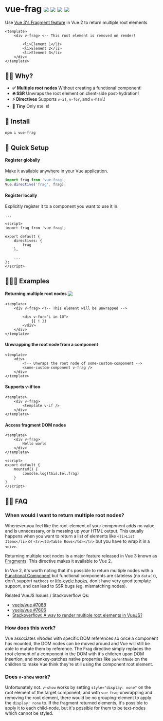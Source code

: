 # vue-frag <a href="https://npm.im/vue-frag"><img src="https://badgen.net/npm/v/vue-frag"></a> <a href="https://npm.im/vue-frag"><img src="https://badgen.net/npm/dm/vue-frag"></a> <a href="https://packagephobia.now.sh/result?p=vue-frag"><img src="https://packagephobia.now.sh/badge?p=vue-frag"></a> <a href="https://bundlephobia.com/result?p=vue-frag"><img src="https://badgen.net/bundlephobia/minzip/vue-frag"></a>

Use [Vue 3's Fragment feature](https://v3.vuejs.org/guide/migration/fragments.html) in Vue 2 to return multiple root elements

```vue
<template>
    <div v-frag> <-- This root element is removed on render!

        <li>Element 1</li>
        <li>Element 2</li>
        <li>Element 3</li>
    </div>
</template>
```


## 🙋‍♂️ Why?
- **✅ Multiple root nodes** Without creating a functional component!
- **🔥 SSR** Unwraps the root element on client-side post-hydration!
- **⚡️ Directives** Supports `v-if`, `v-for`, and `v-html`!
- **🐥 Tiny** Only `816 B`!

## 🚀 Install
```sh
npm i vue-frag
```

## 🚦 Quick Setup

#### Register globally
Make it available anywhere in your Vue application.

```js
import frag from 'vue-frag';
Vue.directive('frag', frag);
```

#### Register locally
Explicitly register it to a component you want to use it in.

```vue
...

<script>
import frag from 'vue-frag';

export default {
    directives: {
        frag
    },

    ...
};
</script>
```

## 👨🏻‍🏫 Examples

#### Returning multiple root nodes <a href="https://codepen.io/hirokiosame/pen/PoNVZbV"><img src="https://img.shields.io/badge/codepen.io-demo-blue" valign="bottom"></a>
```vue
<template>
    <div v-frag> <!-- This element will be unwrapped -->

        <div v-for="i in 10">
            {{ i }}
        </div>
    </div>
</template>
```

#### Unwrapping the root node from a component
```vue
<template>
    <div>
        <!-- Unwraps the root node of some-custom-component -->
        <some-custom-component v-frag />
    </div>
</template>
```

#### Supports v-if too
```vue
<template>
    <div v-frag>
        <template v-if />
    </div>
</template>
```

#### Access fragment DOM nodes
```vue
<template>
    <div v-frag>
        Hello world
    </div>
</template>

<script>
export default {
    mounted() {
        console.log(this.$el.frag)
    }
}
</script>
```

## 💁‍♀️ FAQ

### When would I want to return multiple root nodes?

Whenever you feel like the root-element of your component adds no value and is unnecessary, or is messing up your HTML output. This usually happens when you want to return a list of elements like `<li>List Items</li>` or `<tr><td>Table Rows</td></tr>` but you have to wrap it in a `<div>`.

Returning multiple root nodes is a major feature released in Vue 3 known as [Fragments](https://v3.vuejs.org/guide/migration/fragments.html). This directive makes it available to Vue 2.

In Vue 2, it's worth noting that it's possible to return multiple nodes with a [Functional Component](https://vuejs.org/v2/guide/render-function.html#Functional-Components) but functional components are stateless (no `data()`), don't support `methods` or [life-cycle hooks](https://vuejs.org/v2/guide/instance.html#Lifecycle-Diagram), don't have very good template support, and can lead to SSR bugs (eg. mismatching nodes).

Related VueJS Issues / Stackoverflow Qs:
- [vuejs/vue #7088](https://github.com/vuejs/vue/issues/7088)
- [vuejs/vue #7606](https://github.com/vuejs/vue/issues/7606)
- [Stackoverflow: A way to render multiple root elements in VueJS?](https://stackoverflow.com/questions/47511674/a-way-to-render-multiple-root-elements-on-vuejs-with-v-for-directive)


### How does this work?
Vue associates vNodes with specific DOM references so once a component has mounted, the DOM nodes can be moved around and Vue will still be able to mutate them by reference. The Frag directive simply replaces the root element of a component in the DOM with it's children upon DOM insertion, and monkey-patches native properties like `parentNode` on the children to make Vue think they're still using the component root element.

### Does `v-show` work?
Unfortunately not. `v-show` works by setting `style="display: none"` on the root element of the target component, and with `vue-frag` unwrapping and removing the root element, there would be no grouping-element to apply the `display: none` to. If the fragment returned elements, it's possible to apply it to each child-node, but it's possible for them to be text-nodes which cannot be styled.
